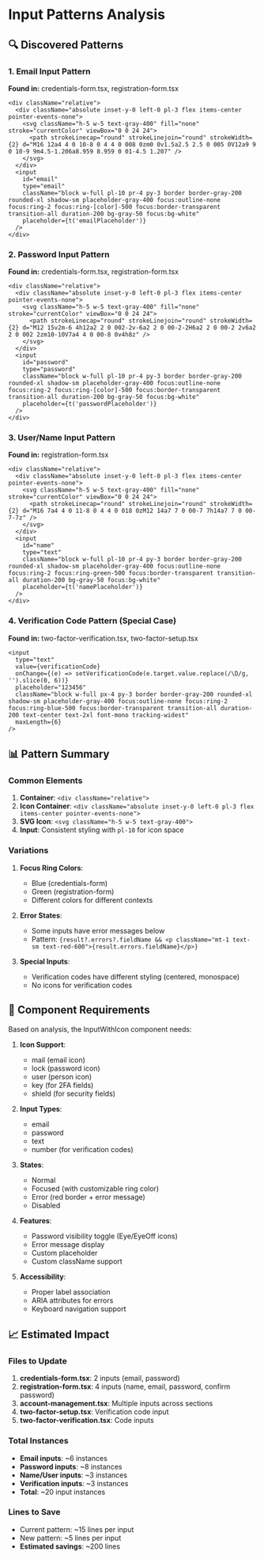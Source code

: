 # Input Patterns Analysis

## 🔍 Discovered Patterns

### 1. Email Input Pattern
**Found in:** credentials-form.tsx, registration-form.tsx

```tsx
<div className="relative">
  <div className="absolute inset-y-0 left-0 pl-3 flex items-center pointer-events-none">
    <svg className="h-5 w-5 text-gray-400" fill="none" stroke="currentColor" viewBox="0 0 24 24">
      <path strokeLinecap="round" strokeLinejoin="round" strokeWidth={2} d="M16 12a4 4 0 10-8 0 4 4 0 008 0zm0 0v1.5a2.5 2.5 0 005 0V12a9 9 0 10-9 9m4.5-1.206a8.959 8.959 0 01-4.5 1.207" />
    </svg>
  </div>
  <input
    id="email"
    type="email"
    className="block w-full pl-10 pr-4 py-3 border border-gray-200 rounded-xl shadow-sm placeholder-gray-400 focus:outline-none focus:ring-2 focus:ring-[color]-500 focus:border-transparent transition-all duration-200 bg-gray-50 focus:bg-white"
    placeholder={t('emailPlaceholder')}
  />
</div>
```

### 2. Password Input Pattern
**Found in:** credentials-form.tsx, registration-form.tsx

```tsx
<div className="relative">
  <div className="absolute inset-y-0 left-0 pl-3 flex items-center pointer-events-none">
    <svg className="h-5 w-5 text-gray-400" fill="none" stroke="currentColor" viewBox="0 0 24 24">
      <path strokeLinecap="round" strokeLinejoin="round" strokeWidth={2} d="M12 15v2m-6 4h12a2 2 0 002-2v-6a2 2 0 00-2-2H6a2 2 0 00-2 2v6a2 2 0 002 2zm10-10V7a4 4 0 00-8 0v4h8z" />
    </svg>
  </div>
  <input
    id="password"
    type="password"
    className="block w-full pl-10 pr-4 py-3 border border-gray-200 rounded-xl shadow-sm placeholder-gray-400 focus:outline-none focus:ring-2 focus:ring-[color]-500 focus:border-transparent transition-all duration-200 bg-gray-50 focus:bg-white"
    placeholder={t('passwordPlaceholder')}
  />
</div>
```

### 3. User/Name Input Pattern
**Found in:** registration-form.tsx

```tsx
<div className="relative">
  <div className="absolute inset-y-0 left-0 pl-3 flex items-center pointer-events-none">
    <svg className="h-5 w-5 text-gray-400" fill="none" stroke="currentColor" viewBox="0 0 24 24">
      <path strokeLinecap="round" strokeLinejoin="round" strokeWidth={2} d="M16 7a4 4 0 11-8 0 4 4 0 018 0zM12 14a7 7 0 00-7 7h14a7 7 0 00-7-7z" />
    </svg>
  </div>
  <input
    id="name"
    type="text"
    className="block w-full pl-10 pr-4 py-3 border border-gray-200 rounded-xl shadow-sm placeholder-gray-400 focus:outline-none focus:ring-2 focus:ring-green-500 focus:border-transparent transition-all duration-200 bg-gray-50 focus:bg-white"
    placeholder={t('namePlaceholder')}
  />
</div>
```

### 4. Verification Code Pattern (Special Case)
**Found in:** two-factor-verification.tsx, two-factor-setup.tsx

```tsx
<input
  type="text"
  value={verificationCode}
  onChange={(e) => setVerificationCode(e.target.value.replace(/\D/g, '').slice(0, 6))}
  placeholder="123456"
  className="block w-full px-4 py-3 border border-gray-200 rounded-xl shadow-sm placeholder-gray-400 focus:outline-none focus:ring-2 focus:ring-blue-500 focus:border-transparent transition-all duration-200 text-center text-2xl font-mono tracking-widest"
  maxLength={6}
/>
```

## 📊 Pattern Summary

### Common Elements
1. **Container**: `<div className="relative">`
2. **Icon Container**: `<div className="absolute inset-y-0 left-0 pl-3 flex items-center pointer-events-none">`
3. **SVG Icon**: `<svg className="h-5 w-5 text-gray-400">`
4. **Input**: Consistent styling with `pl-10` for icon space

### Variations
1. **Focus Ring Colors**: 
   - Blue (credentials-form)
   - Green (registration-form)
   - Different colors for different contexts

2. **Error States**: 
   - Some inputs have error messages below
   - Pattern: `{result?.errors?.fieldName && <p className="mt-1 text-sm text-red-600">{result.errors.fieldName}</p>}`

3. **Special Inputs**:
   - Verification codes have different styling (centered, monospace)
   - No icons for verification codes

## 🎯 Component Requirements

Based on analysis, the InputWithIcon component needs:

1. **Icon Support**:
   - mail (email icon)
   - lock (password icon)
   - user (person icon)
   - key (for 2FA fields)
   - shield (for security fields)

2. **Input Types**:
   - email
   - password
   - text
   - number (for verification codes)

3. **States**:
   - Normal
   - Focused (with customizable ring color)
   - Error (red border + error message)
   - Disabled

4. **Features**:
   - Password visibility toggle (Eye/EyeOff icons)
   - Error message display
   - Custom placeholder
   - Custom className support

5. **Accessibility**:
   - Proper label association
   - ARIA attributes for errors
   - Keyboard navigation support

## 📈 Estimated Impact

### Files to Update
1. **credentials-form.tsx**: 2 inputs (email, password)
2. **registration-form.tsx**: 4 inputs (name, email, password, confirm password)
3. **account-management.tsx**: Multiple inputs across sections
4. **two-factor-setup.tsx**: Verification code input
5. **two-factor-verification.tsx**: Code inputs

### Total Instances
- **Email inputs**: ~6 instances
- **Password inputs**: ~8 instances
- **Name/User inputs**: ~3 instances
- **Verification inputs**: ~3 instances
- **Total**: ~20 input instances

### Lines to Save
- Current pattern: ~15 lines per input
- New pattern: ~5 lines per input
- **Estimated savings**: ~200 lines